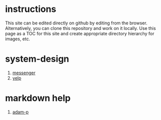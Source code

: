 # instructions

This site can be edited directly on github by editing from the browser.
Alternatively, you can clone this repository and work on it locally.
Use this page as a TOC for this site and create appropriate directory
hierarchy for images, etc. 

# system-design
1. [messenger](system/messenger.md)
1. [yelp](system/yelp.md)

# markdown help
1. [adam-p](https://github.com/adam-p/markdown-here/wiki/Markdown-Cheatsheet)

